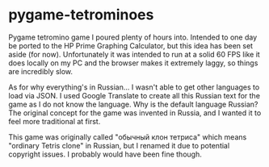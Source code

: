 pygame-tetrominoes
==

Pygame tetromino game I poured plenty of hours into. Intended to one day be ported to the HP Prime Graphing Calculator, but this idea has been set aside (for now). Unfortunately it was intended to run at a solid 60 FPS like it does locally on my PC and the browser makes it extremely laggy, so things are incredibly slow.

As for why everything's in Russian... I wasn't able to get other languages to load via JSON. I used Google Translate to create all this Russian text for the game as I do not know the language. Why is the default language Russian? The original concept for the game was invented in Russia, and I wanted it to feel more traditional at first.

This game was originally called "обычный клон тетриса" which means "ordinary Tetris clone" in Russian, but I renamed it due to potential copyright issues. I probably would have been fine though.